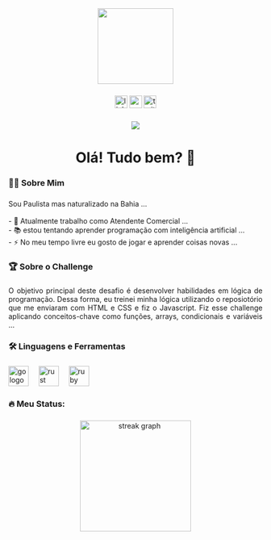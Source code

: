 <div align="center">
  <img height="150" src="https://avatars.githubusercontent.com/u/89089486?v=4&size=64](https://avatars.githubusercontent.com/u/89089486?s=400&u=7ede172eae6290ba3874cfa860d29b5f590c76b5&v=4"  />
</div>

###

<div align="center">
  <img src="https://img.shields.io/static/v1?message=LinkedIn&logo=linkedin&label=&color=0077B5&logoColor=white&labelColor=&style=for-the-badge" height="25" alt="linkedin logo"  />
  <img src="https://img.shields.io/static/v1?message=Youtube&logo=youtube&label=&color=FF0000&logoColor=white&labelColor=&style=for-the-badge" height="25" alt="youtube logo"  />
  <img src="https://img.shields.io/static/v1?message=Twitter&logo=twitter&label=&color=1DA1F2&logoColor=white&labelColor=&style=for-the-badge" height="25" alt="twitter logo"  />
</div>

###

<div align="center">
  <img src="https://visitor-badge.laobi.icu/badge?page_id=maurodesouza.maurodesouza&"  />
</div>

###

<h1 align="center">Olá! Tudo bem? 👋</h1>

###

<h3 align="left">👩‍💻  Sobre Mim</h3>

###

<p align="left">Sou Paulista mas naturalizado na Bahia ...<br><br>- 🔭 Atualmente trabalho como Atendente Comercial ...<br>- 📚 estou tentando aprender programação com inteligência artificial ...<br>- ⚡ No meu tempo livre eu gosto de jogar e aprender coisas novas ...</p>

###

<h3 align="left">🏆  Sobre o Challenge</h3>

###

<p align="justify"> O objetivo principal deste desafio é desenvolver habilidades em lógica de programação. Dessa forma, eu treinei minha lógica utilizando o reposiotório que me enviaram com HTML e CSS e fiz o Javascript. Fiz esse challenge aplicando conceitos-chave como funções, arrays, condicionais e variáveis ...</p>

###

<h3 align="left">🛠 Linguagens e Ferramentas</h3>

###

<div align="left">
  <img src="https://upload.wikimedia.org/wikipedia/commons/thumb/9/99/Unofficial_JavaScript_logo_2.svg/1024px-Unofficial_JavaScript_logo_2.svg.png" height="40" alt="go logo"  />
  <img width="12" />
  <img src="https://upload.wikimedia.org/wikipedia/commons/thumb/6/61/HTML5_logo_and_wordmark.svg/1024px-HTML5_logo_and_wordmark.svg.png" height="40" alt="rust logo"  />
  <img width="12" />
  <img src="https://upload.wikimedia.org/wikipedia/commons/thumb/d/d5/CSS3_logo_and_wordmark.svg/800px-CSS3_logo_and_wordmark.svg.png" height="40" alt="ruby logo"  />
  <img width="12" />
</div>

###

<h3 align="left">🔥   Meu Status:</h3>

###

<div align="center">
  <img src="https://streak-stats.demolab.com?user=maurodesouza&locale=en&mode=daily&theme=dark&hide_border=false&border_radius=5&order=3" height="220" alt="streak graph"  />
</div>

###
